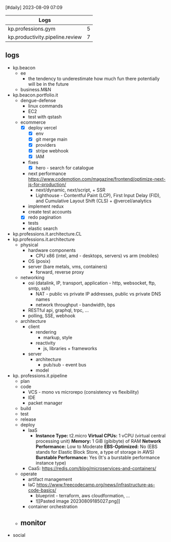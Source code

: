 [#daily]
2023-08-09
07:09

| Logs                            |     |
| ------------------------------- | --- |
| kp.professions.gym              | 5   |
| kp.productivity.pipeline.review | 7   |

## logs

- kp.beacon
	- ee
		-  the tendency to underestimate how much fun there potentially will be in the future
	- business.M&N
- kp.beacon.portfolio.it
	 - dengue-defense
		- linux commands
		- EC2
		- test with qstash
	- ecommerce
		- [x] deploy vercel
			- [x] env
			- [x] git merge main
			- [x] providers
			- [x] stripe webhook
			- [x] IAM
		- fixes
			- [x] hero - search for catalogue
		- next performance https://www.codemotion.com/magazine/frontend/optimize-next-js-for-production/
			- next/dynamic, next/script, + SSR
			- Lighthouse - Contentful Paint (LCP), First Input Delay (FID), and Cumulative Layout Shift (CLS) + @vercel/analytics
		- implement redux
		- create test accounts
		- [x] redo pagination
		- tests
		- elastic search
- kp.professions.it.architecture.CL
- kp.professions.it.architecture
	- physical
		- hardware components
			- CPU x86 (intel, amd - desktops, servers) vs arm (mobiles)
		- OS (posix) 
		- server (bare metals, vms, containers)
			- forward, reverse proxy
	- networking
		- osi (datalink, IP, transport, application - http, websocket, ftp, smtp, ssh)
			- NAT - public vs private IP addresses, public vs private DNS names
			- network throughput - bandwidth, bps
		- RESTful api, graphql, trpc, ...
		- polling, SSE, webhook
	- architecture
		- client
			- rendering
				- markup, style
			- reactivity
				- js, libraries + frameworks
		- server
			- architecture
				- pub/sub - event bus
			- model
- kp. professions.it.pipeline
	- plan
	- code
		- VCS - mono vs microrepo (consistency vs flexibility)
		- IDE
		- packet manager
	- build
	- test
	- release
	- deploy
		- IaaS
			- **Instance Type:** t2.micro **Virtual CPUs:** 1 vCPU (virtual central processing unit) **Memory:** 1 GiB (gibibyte) of RAM **Network Performance:** Low to Moderate **EBS-Optimized:** No (EBS stands for Elastic Block Store, a type of storage in AWS) **Burstable Performance:** Yes (It's a burstable performance instance type)
		- CaaS: https://redis.com/blog/microservices-and-containers/
	- operate
		- artifact management
		- IaC https://www.freecodecamp.org/news/infrastructure-as-code-basics/
			- blueprint - terraform, aws cloudformation, ...
			- ![[Pasted image 20230809185027.png]]
		- container orchestration
	- monitor
		- 
- social
